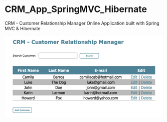 # CRM_App_SpringMVC_Hibernate
CRM - Customer Relationship Manager Online Application built with Spring MVC &amp; Hibernate


![Alt text](sreenshot.png?raw=true "application")
